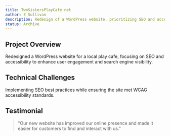 ```yaml
---
title: TwoSistersPlayCafe.net
author: Z Sullivan
description: Redesign of a WordPress website, prioritizing SEO and accessibility optimization for a local play cafe.
status: Archive
---
```


## Project Overview

Redesigned a WordPress website for a local play cafe, focusing on SEO and accessibility to enhance user engagement and search engine visibility.

## Technical Challenges

Implementing SEO best practices while ensuring the site met WCAG accessibility standards.

## Testimonial

> "Our new website has improved our online presence and made it easier for customers to find and interact with us."

